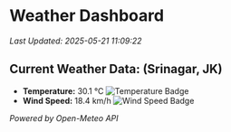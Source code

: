 
# Weather Dashboard

_Last Updated: 2025-05-21 11:09:22_

## Current Weather Data: (Srinagar, JK)
- **Temperature:** 30.1 °C ![Temperature Badge](https://img.shields.io/badge/Temperature-High%20Temp-orange)
- **Wind Speed:** 18.4 km/h ![Wind Speed Badge](https://img.shields.io/badge/Wind%20Speed-Light%20Breeze-blue)

*Powered by Open-Meteo API*
